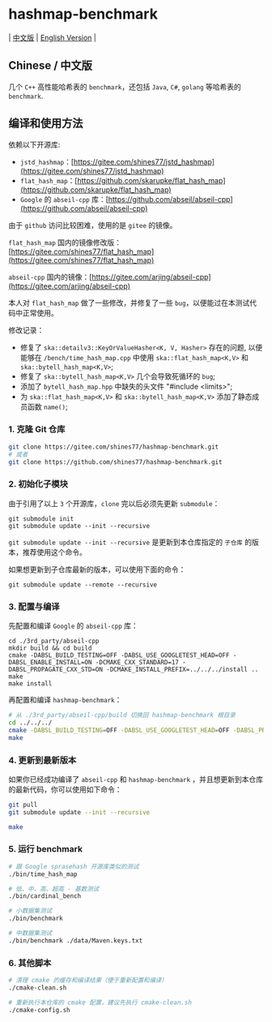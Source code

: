 # hashmap-benchmark

| [中文版](./README.md) | [English Version](./README.en.md) |

## Chinese / 中文版

几个 `C++` 高性能哈希表的 `benchmark`，还包括 `Java`, `C#`, `golang` 等哈希表的 `benchmark`.

## 编译和使用方法

依赖以下开源库:

* `jstd_hashmap`：[https://gitee.com/shines77/jstd_hashmap](https://gitee.com/shines77/jstd_hashmap)
* `flat_hash_map`：[https://github.com/skarupke/flat_hash_map](https://github.com/skarupke/flat_hash_map)
* `Google` 的 `abseil-cpp` 库：[https://github.com/abseil/abseil-cpp](https://github.com/abseil/abseil-cpp)

由于 `github` 访问比较困难，使用的是 `gitee` 的镜像。

`flat_hash_map` 国内的镜像修改版：[https://gitee.com/shines77/flat_hash_map](https://gitee.com/shines77/flat_hash_map)

`abseil-cpp` 国内的镜像：[https://gitee.com/arjing/abseil-cpp](https://gitee.com/arjing/abseil-cpp)

本人对 `flat_hash_map` 做了一些修改，并修复了一些 `bug`，以便能过在本测试代码中正常使用。

修改记录：

* 修复了 `ska::detailv3::KeyOrValueHasher<K, V, Hasher>` 存在的问题, 以便能够在 `/bench/time_hash_map.cpp` 中使用 `ska::flat_hash_map<K,V>` 和 `ska::bytell_hash_map<K,V>`;
* 修复了 `ska::bytell_hash_map<K,V>` 几个会导致死循环的 `bug`;
* 添加了 `bytell_hash_map.hpp` 中缺失的头文件 "#include \<limits\>";
* 为 `ska::flat_hash_map<K,V>` 和 `ska::bytell_hash_map<K,V>` 添加了静态成员函数 `name()`;

### 1. 克隆 Git 仓库

```bash
git clone https://gitee.com/shines77/hashmap-benchmark.git
# 或者
git clone https://github.com/shines77/hashmap-benchmark.git
```

### 2. 初始化子模块

由于引用了以上 `3` 个开源库，`clone` 完以后必须先更新 `submodule`：

```shell
git submodule init
git submodule update --init --recursive
```

`git submodule update --init --recursive` 是更新到本仓库指定的 `子仓库` 的版本，推荐使用这个命令。

如果想更新到子仓库最新的版本，可以使用下面的命令：

```shell
git submodule update --remote --recursive
```

### 3. 配置与编译

先配置和编译 `Google` 的 `abseil-cpp` 库：

```shell
cd ./3rd_party/abseil-cpp
mkdir build && cd build
cmake -DABSL_BUILD_TESTING=OFF -DABSL_USE_GOOGLETEST_HEAD=OFF -DABSL_ENABLE_INSTALL=ON -DCMAKE_CXX_STANDARD=17 -DABSL_PROPAGATE_CXX_STD=ON -DCMAKE_INSTALL_PREFIX=../../../install ..
make
make install
```

再配置和编译 `hashmap-benchmark`：

```bash
# 从 ./3rd_party/abseil-cpp/build 切换回 hashmap-benchmark 根目录
cd ../../../
cmake -DABSL_BUILD_TESTING=OFF -DABSL_USE_GOOGLETEST_HEAD=OFF -DABSL_PROPAGATE_CXX_STD=ON -DCMAKE_PREFIX_PATH=./install .
make
```

### 4. 更新到最新版本

如果你已经成功编译了 `abseil-cpp` 和 `hashmap-benchmark` ，并且想更新到本仓库的最新代码，你可以使用如下命令：

```bash
git pull
git submodule update --init --recursive

make
```

### 5. 运行 benchmark

```bash
# 跟 Google sprasehash 开源库类似的测试
./bin/time_hash_map

# 低、中、高、超高 - 基数测试
./bin/cardinal_bench

# 小数据集测试
./bin/benchmark

# 中数据集测试
./bin/benchmark ./data/Maven.keys.txt
```

### 6. 其他脚本

```bash
# 清理 cmake 的缓存和编译结果（便于重新配置和编译）
./cmake-clean.sh

# 重新执行本仓库的 cmake 配置，建议先执行 cmake-clean.sh
./cmake-config.sh
```

